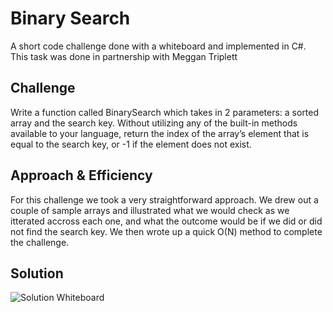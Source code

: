 # Binary Search
A short code challenge done with a whiteboard and implemented in C#.  This task was done in partnership with Meggan Triplett

## Challenge
Write a function called BinarySearch which takes in 2 parameters: a sorted array and the search key. Without utilizing any of the built-in methods available to your language, return the index of the array’s element that is equal to the search key, or -1 if the element does not exist.

## Approach & Efficiency
For this challenge we took a very straightforward approach.  We drew out a couple of sample arrays and illustrated what we would check as we itterated accross each one, and what the outcome would be if we did or did not find the search key.  We then wrote up a quick O(N) method to complete the challenge.

## Solution
![Solution Whiteboard](https://github.com/Roketsu86/data-structures-and-algorithms/blob/master/assets/BinarySearch/array_binary_search-wb.jpg)
